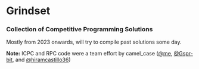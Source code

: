 # Grindset

### Collection of Competitive Programming Solutions

Mostly from 2023 onwards, will try to compile past solutions some day.

**Note:** ICPC and RPC code were a team effort by camel_case ([@me](https://github.com/MikelBarajas38), [@Gspr-bit](https://github.com/Gspr-bit), and [@hiramcastillo36](https://github.com/hiramcastillo36))
